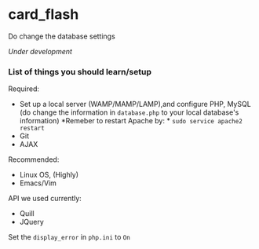 card_flash
==========

Do change the database settings

*Under development*

### List of things you should learn/setup

Required:
* Set up a local server (WAMP/MAMP/LAMP),and configure PHP, MySQL
  (do change the information in `database.php` to your local
  database's information)
 *Remeber to restart Apache by: * `sudo service apache2 restart`
* Git
* AJAX

Recommended:
* Linux OS, (Highly)
* Emacs/Vim

API we used currently:
* Quill
* JQuery

Set the `display_error` in `php.ini` to `On`
